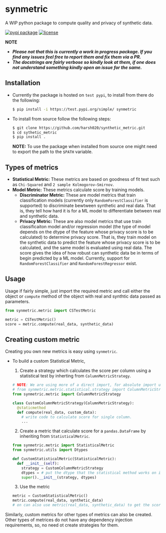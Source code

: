 # synmetric

A WIP python package to compute quality and privacy of synthetic data.

[![pypi package](https://img.shields.io/badge/pypi%20package-0.2.dev0-brightgreen)](https://test.pypi.org/project/synmetric/)
[![license](https://img.shields.io/badge/license-MIT-blue)](https://opensource.org/licenses/MIT)

**NOTE**
- **_Please not that this is currently a work in progress package. If you find any issues feel free to report them and fix them via a PR._**
- **_The docstrings are fairly verbose so kindly look at them, if one does not understand something kindly open an issue for the same._**

## Installation
- Currently the package is hosted on `test pypi`, to install from there do the following:
  ```sh
  $ pip install -i https://test.pypi.org/simple/ synmetric
  ```
- To install from source follow the following steps:
  ```sh
  $ git clone https://github.com/harsh020/synthetic_metric.git
  $ cd sythetic_metric
  $ pip install .
  ```
  **NOTE:** To use the package when installed from source one might need to export the path to the `$PATH` variable.
  
## Types of metrics
- **Statistical Metric:** These metrics are based on goodness of fit test such as `Chi-Squared` and `2 sample Kolmogorov–Smirnov`.
- **Model Metric:** These metrics calculate score by training models.
  - **Discriminator Metric:** These are model metrics that train classification models (currently only `RandomForestClassifier` is supported) to 
    discriminate bewtween synthetic and real data. That is, they tell how hard it is for a ML model to differentiate between real and synthetic data.
  - **Privacy Metric:** These are also model metrics that use train classificaiton model and/or regression model (the type of model depends on the dtype 
    of the feature whose privacy score is to be calculated) to determine privacy score. That is, they train model on the synthetic data to predict the 
    feature whose privacy score is to be calculated, and the same model is evaluated using real data. The score gives the idea of how robust can synthetic
    data be in terms of begin predicted by a ML model. Currently, support for `RandomForestClassifier` and `RandomForestRegressor` exist.

## Usage
Usage if fairly simple, just import the required metric and call either the object or `compute` method of the object with real and synthtic data passed 
as parameters.
```python
from synmetric.metric import CSTestMetric

metric = CSTestMetric()
score = metric.compute(real_data, synthetic_data)
```

## Creating custom metric
Creating you own new metrics is easy using `synmetric`.
- To build a custom Statistical Metric, 
  1. Create a strategy which calculates the score per column using a statistical test by inherting from `ColumnMetricStrategy`.
  ```python
  # NOTE: We are using more of a direct import, for absolute import use
  # from synmetric.metric.statistical.strategy import ColumnMetricStrategy
  from synmetric.metric import ColumnMetricStrategy
  
  class CustomColumnMetricStrategy(ColumnMetricStrategy):
    @staticmethod
    def compute(real_data, custom_data):
      # write code to calculate score for single column.
      ...
  ```
  
  2. Create a metric that calculate score for a `pandas.DataFrame` by inheriting from `StatisticalMetric`.
  ```python
  from synmetric.metric import StatisticalMetric
  from synmetric.utils import Dtypes
  
  def CustomStatisticalMetric(StatisticalMetric):
    def __init__(self):
      strategy = CustomColumnMetricStrategy
      dtypes = # put the dtype that the statistical method works on i.e, `Dtypes.CATEGORICAL` or `Dtypes.NUMERIC`.
      super().__init__(strategy, dtypes)
  ```
  
  3. Use the metric
  ```python
  metric = CustomStatisticalMetric()
  metric.compute(real_data, synthetic_data) 
  # on can also use metric(real_data, synthetic_data) to get the score, as the metrics are callable.
  ```

Similarly, custom metrics for other types of metrics can also be created. Other types of metrices do not have any dependency injection requirements, so, no
need ot create strategies for them.
